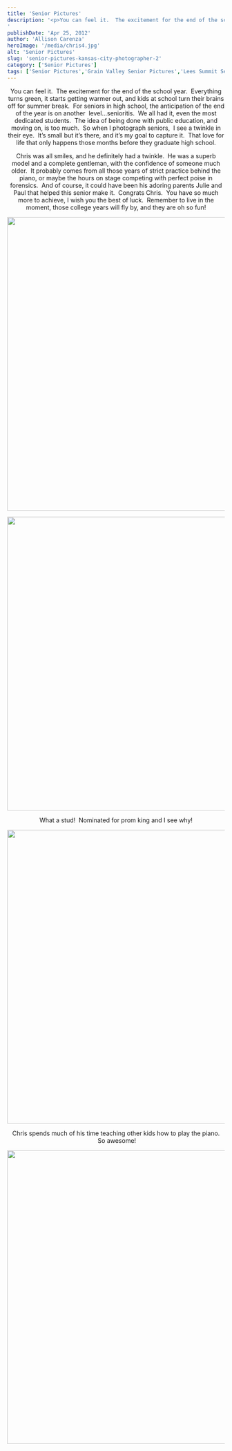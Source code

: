 ```yaml
---
title: 'Senior Pictures'
description: '<p>You can feel it.  The excitement for the end of the school year.  Everything turns green, it starts getting warmer [&hellip;]</p>
'
publishDate: 'Apr 25, 2012'
author: 'Allison Carenza'
heroImage: '/media/chris4.jpg'
alt: 'Senior Pictures'
slug: 'senior-pictures-kansas-city-photographer-2'
category: ['Senior Pictures']
tags: ['Senior Pictures','Grain Valley Senior Pictures','Lees Summit Senior Photographer','Senior Pictures','Senior Pictures']
---
```


<p style="text-align: center;">You can feel it.  The excitement for the end of the school year.  Everything turns green, it starts getting warmer out, and kids at school turn their brains off for summer break.  For seniors in high school, the anticipation of the end of the year is on another  level&#8230;senioritis.  We all had it, even the most dedicated students.  The idea of being done with public education, and moving on, is too much.  So when I photograph seniors,  I see a twinkle in their eye.  It&#8217;s small but it&#8217;s there, and it&#8217;s my goal to capture it.  That love for life that only happens those months before they graduate high school.</p>
<p style="text-align: center;">Chris was all smiles, and he definitely had a twinkle.  He was a superb model and a complete gentleman, with the confidence of someone much older.  It probably comes from all those years of strict practice behind the piano, or maybe the hours on stage competing with perfect poise in forensics.  And of course, it could have been his adoring parents Julie and Paul that helped this senior make it.  Congrats Chris.  You have so much more to achieve, I wish you the best of luck.  Remember to live in the moment, those college years will fly by, and they are oh so fun!</p>
<p style="text-align: center;">
<p style="text-align: center;"><img class="aligncenter size-full wp-image-4072" title="chris4" src="/media/chris4.jpg" alt="" width="930" height="680" srcset="/media/chris4.jpg 930w, /media/chris4-300x219.jpg 300w, /media/chris4-768x562.jpg 768w" sizes="(max-width: 930px) 100vw, 930px" /></p>
<p style="text-align: center;">
<p style="text-align: center;"><img class="aligncenter size-full wp-image-4071" title="chris3" src="/media/chris3.jpg" alt="" width="930" height="680" /></p>
<p style="text-align: center;">What a stud!  Nominated for prom king and I see why!</p>
<p style="text-align: center;"><img class="aligncenter size-full wp-image-4070" title="chris2" src="/media/chris2.jpg" alt="" width="930" height="680" srcset="/media/chris2.jpg 930w, /media/chris2-300x219.jpg 300w, /media/chris2-768x562.jpg 768w" sizes="(max-width: 930px) 100vw, 930px" /></p>
<p style="text-align: center;">Chris spends much of his time teaching other kids how to play the piano.  So awesome!</p>
<p style="text-align: center;"><img class="aligncenter size-full wp-image-4069" title="chris1" src="/media/chris1.jpg" alt="" width="930" height="680" /></p>
<p style="text-align: center;">

